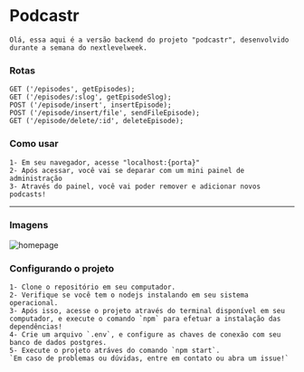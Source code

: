 # Podcastr

    Olá, essa aqui é a versão backend do projeto "podcastr", desenvolvido durante a semana do nextlevelweek.
    
    
    
 <h3>Rotas</h3>
    
    GET ('/episodes', getEpisodes);
    GET ('/episodes/:slog', getEpisodeSlog);
    POST ('/episode/insert', insertEpisode);
    POST ('/episode/insert/file', sendFileEpisode);
    GET ('/episode/delete/:id', deleteEpisode);
 
 <h3>Como usar</h3>

    1- Em seu navegador, acesse "localhost:{porta}"
    2- Após acessar, você vai se deparar com um mini painel de administração
    3- Através do painel, você vai poder remover e adicionar novos podcasts!

---

 <h3>Imagens</h3>
 <img src="https://user-images.githubusercontent.com/63478331/117904423-b91e8600-b2a7-11eb-96a8-33d3c1ed3985.png" alt="homepage">
 
 <h3>Configurando o projeto</h3>

    1- Clone o repositório em seu computador.
    2- Verifique se você tem o nodejs instalando em seu sistema operacional.
    3- Após isso, acesse o projeto através do terminal disponível em seu computador, e execute o comando `npm` para efetuar a instalação das dependências!
    4- Crie um arquivo `.env`, e configure as chaves de conexão com seu banco de dados postgres.
    5- Execute o projeto atráves do comando `npm start`.
    `Em caso de problemas ou dúvidas, entre em contato ou abra um issue!`
